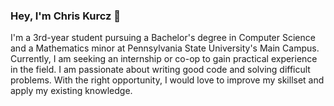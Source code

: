 ### Hey, I'm Chris Kurcz 👋

I'm a 3rd-year student pursuing a Bachelor's degree in Computer Science and a Mathematics minor at Pennsylvania State University's Main Campus. Currently, I am seeking an internship or co-op to gain practical experience in the field. I am passionate about writing good code and solving difficult problems. With the right opportunity, I would love to improve my skillset and apply my existing knowledge.

<!--
**ChristopherKurcz/ChristopherKurcz** is a ✨ _special_ ✨ repository because its `README.md` (this file) appears on your GitHub profile.

Here are some ideas to get you started:

- 🔭 I’m currently working on ...
- 🌱 I’m currently learning ...
- 👯 I’m looking to collaborate on ...
- 🤔 I’m looking for help with ...
- 💬 Ask me about ...
- 📫 How to reach me: ...
- 😄 Pronouns: ...
- ⚡ Fun fact: ...
-->
